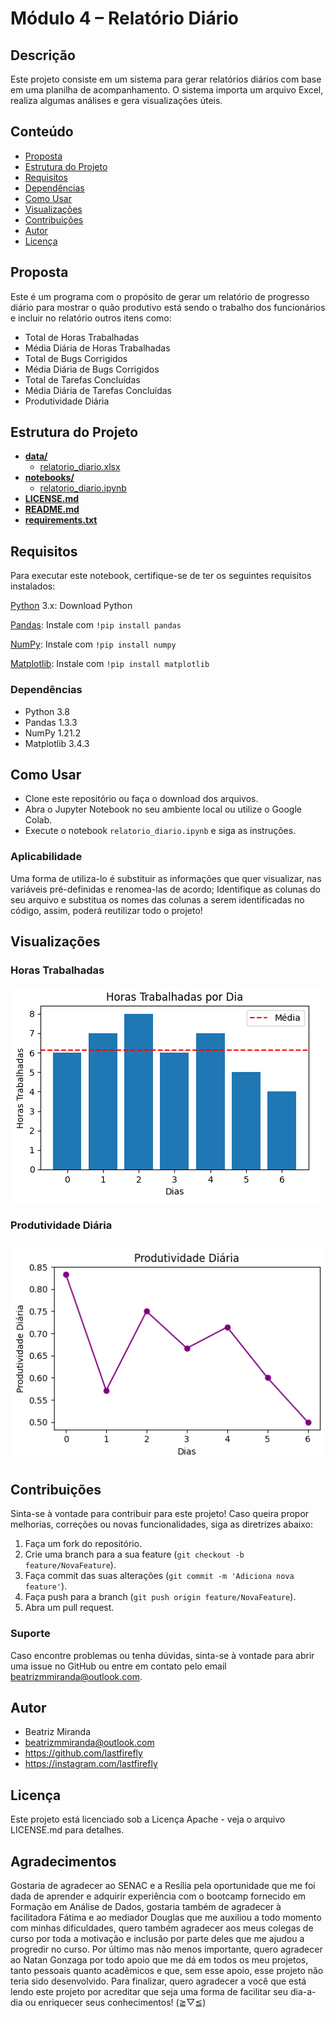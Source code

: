 
# **Módulo 4 – Relatório Diário**

## Descrição

Este projeto consiste em um sistema para gerar relatórios diários com base em uma planilha de acompanhamento. O sistema importa um arquivo Excel, realiza algumas análises e gera visualizações úteis.

## Conteúdo

- [Proposta](#proposta)
- [Estrutura do Projeto](#estrutura-do-projeto)
- [Requisitos](#requisitos)
- [Dependências](#dependências)
- [Como Usar](#como-usar)
- [Visualizações](#visualizações)
- [Contribuições](#contribuições)
- [Autor](#autor)
- [Licença](#licença)


## Proposta

Este é um programa com o propósito de gerar um relatório de progresso diário para mostrar o quão produtivo está sendo o trabalho dos funcionários e incluir no relatório outros itens como: 

- Total de Horas Trabalhadas
- Média Diária de Horas Trabalhadas
- Total de Bugs Corrigidos
- Média Diária de Bugs Corrigidos
- Total de Tarefas Concluídas
- Média Diária de Tarefas Concluídas
- Produtividade Diária


## Estrutura do Projeto

- [**data/**](./data)
  - [relatorio_diario.xlsx](./data/relatorio_diario.xlsx)
- [**notebooks/**](./notebooks)
  - [relatorio_diario.ipynb](./notebooks/relatorio_diario.ipynb)
- [**LICENSE.md**](./LICENSE.md)
- [**README.md**](./README.md)
- [**requirements.txt**](./requirements.txt)


## Requisitos

Para executar este notebook, certifique-se de ter os seguintes requisitos instalados:

[Python](https://docs.python.org/3/) 3.x: Download Python

[Pandas](https://pandas.pydata.org/pandas-docs/stable/): Instale com `!pip install pandas`

[NumPy](https://numpy.org/doc/stable/): Instale com `!pip install numpy`

[Matplotlib](https://matplotlib.org/stable/contents.html): Instale com `!pip install matplotlib`

### Dependências

- Python 3.8
- Pandas 1.3.3
- NumPy 1.21.2
- Matplotlib 3.4.3


## Como Usar

- Clone este repositório ou faça o download dos arquivos.
- Abra o Jupyter Notebook no seu ambiente local ou utilize o Google Colab.
- Execute o notebook `relatorio_diario.ipynb` e siga as instruções.

### Aplicabilidade

Uma forma de utiliza-lo é substituir as informações que quer visualizar, nas variáveis pré-definidas e renomea-las de acordo;
Identifique as colunas do seu arquivo e substitua os nomes das colunas a serem identificadas no código, assim, poderá reutilizar todo o projeto!


## Visualizações

### Horas Trabalhadas

![Grafico de Barras - Horas Trabalhadas](./images/grafico_horas.png)


### Produtividade Diária

![Grafico de Linha - Produtividade Diária](./images/grafico_prod.png)


## Contribuições

Sinta-se à vontade para contribuir para este projeto! Caso queira propor melhorias, correções ou novas funcionalidades, siga as diretrizes abaixo:

1. Faça um fork do repositório.
2. Crie uma branch para a sua feature (`git checkout -b feature/NovaFeature`).
3. Faça commit das suas alterações (`git commit -m 'Adiciona nova feature'`).
4. Faça push para a branch (`git push origin feature/NovaFeature`).
5. Abra um pull request.

### Suporte

Caso encontre problemas ou tenha dúvidas, sinta-se à vontade para abrir uma issue no GitHub ou entre em contato pelo email beatrizmmiranda@outlook.com.

## Autor

- Beatriz Miranda
- beatrizmmiranda@outlook.com
- https://github.com/lastfirefly
- https://instagram.com/lastfirefly

## Licença
Este projeto está licenciado sob a Licença Apache - veja o arquivo LICENSE.md para detalhes.

## Agradecimentos
Gostaria de agradecer ao SENAC e a Resília pela oportunidade que me foi dada de aprender e adquirir experiência com o bootcamp fornecido em Formação em Análise de Dados, gostaria também de agradecer à facilitadora Fátima e ao mediador Douglas que me auxiliou a todo momento com minhas dificuldades, quero também agradecer aos meus colegas de curso por toda a motivação e inclusão por parte deles que me ajudou a progredir no curso. Por último mas não menos importante, quero agradecer ao Natan Gonzaga por todo apoio que me dá em todos os meu projetos, tanto pessoais quanto acadêmicos e que, sem esse apoio, esse projeto não teria sido desenvolvido. Para finalizar, quero agradecer a você que está lendo este projeto por acreditar que seja uma forma de facilitar seu dia-a-dia ou enriquecer seus conhecimentos! (≧▽≦)